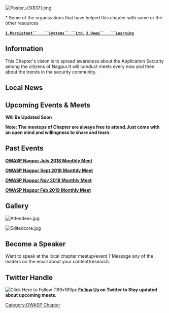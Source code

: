 ![Poster_v3(837).png](Poster_v3\(837\).png "Poster_v3(837).png")

\* Some of the organizations that have helped this chapter with some or
the other resources

**[`1.Persistent``   ``Systems``
 ``Ltd.`](http://www.persistent.com/)**
**[`2.Deep``   ``Learning`](http://cluesys.com/)**

## Information

This Chapter's vision is to spread awareness about the Application
Security among the citizens of Nagpur.It will conduct meets every now
and then about the trends in the security community.

## Local News

## Upcoming Events & Meets

**Will Be Updated Soon**

**Note: The meetups of Chapter are always free to attend.Just come with
an open mind and willingness to share and learn.**

## Past Events

[<u>**OWASP Nagpur July 2018 Monthly
Meet**</u>](https://www.owasp.org/index.php/OWASP_Nagpur_July_2018)

[<u>**OWASP Nagpur Sept 2018 Monthly
Meet**</u>](https://www.owasp.org/index.php/OWASP_Nagpur_Sept_2018)

**[<u>OWASP Nagpur Nov 2018 Monthly
Meet</u>](https://www.owasp.org/index.php/OWASP_Nagpur_Nov_2018)**

<u>**[OWASP Nagpur Feb 2019 Monthly
Meet](https://www.owasp.org/index.php/OWASP_Nagpur_Feb_2019)**</u>

## Gallery

![Attendees.jpg](Attendees.jpg "Attendees.jpg")

![Editedcore.jpg](Editedcore.jpg "Editedcore.jpg")

## Become a Speaker

Want to speak at the local chapter meetup/event ? Message any of the
leaders on the email about your content/research.

## Twitter Handle

![Click Here to [Follow](https://twitter.com/OwaspNagpur)
|169x169px](Twitter_wide.jpg "Click Here to Follow |169x169px")
**[Follow Us](https://twitter.com/OwaspNagpur) on Twitter to Stay
updated about upcoming meets.**

[Category:OWASP Chapter](Category:OWASP_Chapter "wikilink")